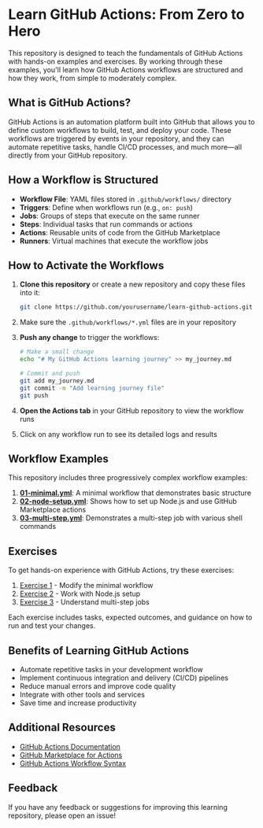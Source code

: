 # Learn GitHub Actions: From Zero to Hero

This repository is designed to teach the fundamentals of GitHub Actions with hands-on examples and exercises. By working through these examples, you'll learn how GitHub Actions workflows are structured and how they work, from simple to moderately complex.

## What is GitHub Actions?

GitHub Actions is an automation platform built into GitHub that allows you to define custom workflows to build, test, and deploy your code. These workflows are triggered by events in your repository, and they can automate repetitive tasks, handle CI/CD processes, and much more—all directly from your GitHub repository.

## How a Workflow is Structured

- **Workflow File**: YAML files stored in `.github/workflows/` directory
- **Triggers**: Define when workflows run (e.g., `on: push`)
- **Jobs**: Groups of steps that execute on the same runner
- **Steps**: Individual tasks that run commands or actions
- **Actions**: Reusable units of code from the GitHub Marketplace
- **Runners**: Virtual machines that execute the workflow jobs

## How to Activate the Workflows

1. **Clone this repository** or create a new repository and copy these files into it:
   ```bash
   git clone https://github.com/yourusername/learn-github-actions.git
   ```

2. Make sure the `.github/workflows/*.yml` files are in your repository

3. **Push any change** to trigger the workflows:
   ```bash
   # Make a small change
   echo "# My GitHub Actions learning journey" >> my_journey.md
   
   # Commit and push
   git add my_journey.md
   git commit -m "Add learning journey file"
   git push
   ```

4. **Open the Actions tab** in your GitHub repository to view the workflow runs

5. Click on any workflow run to see its detailed logs and results

## Workflow Examples

This repository includes three progressively complex workflow examples:

1. **[01-minimal.yml](.github/workflows/01-minimal.yml)**: A minimal workflow that demonstrates basic structure
2. **[02-node-setup.yml](.github/workflows/02-node-setup.yml)**: Shows how to set up Node.js and use GitHub Marketplace actions
3. **[03-multi-step.yml](.github/workflows/03-multi-step.yml)**: Demonstrates a multi-step job with various shell commands

## Exercises

To get hands-on experience with GitHub Actions, try these exercises:

1. [Exercise 1](exercises/exercise-1.md) - Modify the minimal workflow
2. [Exercise 2](exercises/exercise-2.md) - Work with Node.js setup
3. [Exercise 3](exercises/exercise-3.md) - Understand multi-step jobs

Each exercise includes tasks, expected outcomes, and guidance on how to run and test your changes.

## Benefits of Learning GitHub Actions

- Automate repetitive tasks in your development workflow
- Implement continuous integration and delivery (CI/CD) pipelines
- Reduce manual errors and improve code quality
- Integrate with other tools and services
- Save time and increase productivity

## Additional Resources

- [GitHub Actions Documentation](https://docs.github.com/en/actions)
- [GitHub Marketplace for Actions](https://github.com/marketplace?type=actions)
- [GitHub Actions Workflow Syntax](https://docs.github.com/en/actions/reference/workflow-syntax-for-github-actions)

## Feedback

If you have any feedback or suggestions for improving this learning repository, please open an issue!
